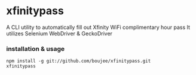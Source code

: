 # xfinitypass
A CLI utility to automatically fill out Xfinity WiFi complimentary hour pass
It utilizes Selenium WebDriver & GeckoDriver
### installation & usage
```shell
npm install -g git://github.com/boujee/xfinitypass.git
xfinitypass
```